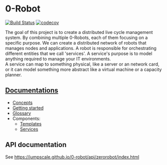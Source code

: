 # 0-Robot
[![Build Status](https://travis-ci.org/Jumpscale/0-robot.svg?branch=master)](https://travis-ci.org/Jumpscale/0-robot)
[![codecov](https://codecov.io/gh/Jumpscale/zerorobot/branch/master/graph/badge.svg)](https://codecov.io/gh/Jumpscale/zerorobot)

The goal of this project is to create a distributed live cycle management system.
By combining multiple 0-Robots, each of them focusing on a specific purpose. We can create a distributed network of robots that manages nodes and applications.
A robot is responsible for orchestrating different entities that we call 'services'. A service's purpose is to model anything required to manage your IT environments.  
A service can map to something physical, like a server or an network card, or it can model something more abstract like a virtual machine or a capacity planner.

## [Documentations](docs)
- [Concepts](docs/concepts.md)
- [Getting started](docs/getting_started.md)
- [Glossary](docs/glossary.md)
- Components:
    - [Templates](templates/README.md)
    - [Services](services/README.md)
## API documentation
See https://jumpscale.github.io/0-robot/api/zerorobot/index.html
